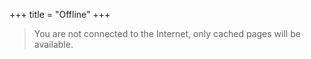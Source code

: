 +++
title = "Offline"
+++

> You are not connected to the Internet, only cached pages will be available.